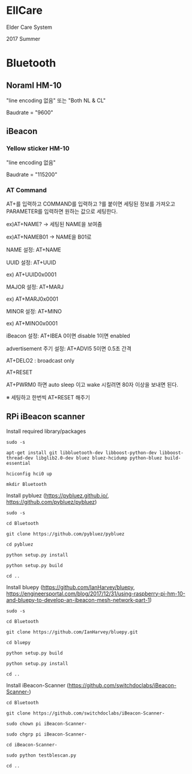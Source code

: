 # EllCare
Elder Care System

2017 Summer
# Bluetooth
## Noraml HM-10
"line encoding 없음" 또는 "Both NL & CL"

Baudrate = "9600"
## iBeacon
### Yellow sticker HM-10
"line encoding 없음"

Baudrate = "115200"
### AT Command

AT+를 입력하고 COMMAND를 입력하고 ?를 붙이면 세팅된 정보를 가져오고 PARAMETER를 입력하면 원하는 값으로 세팅한다.

ex)AT+NAME? -> 세팅된 NAME을 보여줌

ex)AT+NAMEB01 -> NAME을 B01로 

NAME 설정: AT+NAME

UUID 설정: AT+UUID

ex) AT+UUID0x0001

MAJOR 설정: AT+MARJ

ex) AT+MARJ0x0001

MINOR 설정: AT+MINO

ex) AT+MINO0x0001

iBeacon 설정: AT+IBEA 0이면 disable 1이면 enabled

advertisement 주기 설정: AT+ADVI5 5이면 0.5초 간격

AT+DELO2 : broadcast only

AT+RESET

AT+PWRM0 하면 auto sleep 이고 wake 시킬려면 80자 이상을 보내면 된다.

※ 세팅하고 한번씩 AT+RESET 해주기

## RPi iBeacon scanner
Install required library/packages
```
sudo -s

apt-get install git libbluetooth-dev libboost-python-dev libboost-thread-dev libglib2.0-dev bluez bluez-hcidump python-bluez build-essential

hciconfig hci0 up

mkdir Bluetooth
```
Install pybluez (https://pybluez.github.io/, https://github.com/pybluez/pybluez)
```
sudo -s

cd Bluetooth

git clone https://github.com/pybluez/pybluez

cd pybluez

python setup.py install

python setup.py build

cd ..
```
Install bluepy (https://github.com/IanHarvey/bluepy, https://engineersportal.com/blog/2017/12/31/using-raspberry-pi-hm-10-and-bluepy-to-develop-an-ibeacon-mesh-network-part-1)
```
sudo -s

cd Bluetooth

git clone https://github.com/IanHarvey/bluepy.git

cd bluepy

python setup.py build

python setup.py install

cd ..
```
Install iBeacon-Scanner (https://github.com/switchdoclabs/iBeacon-Scanner-)
```
cd Bluetooth

git clone https://github.com/switchdoclabs/iBeacon-Scanner-

sudo chown pi iBeacon-Scanner-

sudo chgrp pi iBeacon-Scanner-

cd iBeacon-Scanner-

sudo python testblescan.py

cd ..
```


